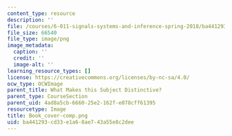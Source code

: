 ```yaml
---
content_type: resource
description: ''
file: /courses/6-011-signals-systems-and-inference-spring-2018/ba441293cd33e1a68ae743a55e8c2dee_Book_cover-comp.png
file_size: 66540
file_type: image/png
image_metadata:
  caption: ''
  credit: ''
  image-alt: ''
learning_resource_types: []
license: https://creativecommons.org/licenses/by-nc-sa/4.0/
ocw_type: OCWImage
parent_title: What Makes this Subject Distinctive?
parent_type: CourseSection
parent_uid: 4ad8a5cb-6660-25e2-162f-e078cff61395
resourcetype: Image
title: Book_cover-comp.png
uid: ba441293-cd33-e1a6-8ae7-43a55e8c2dee
---
```

